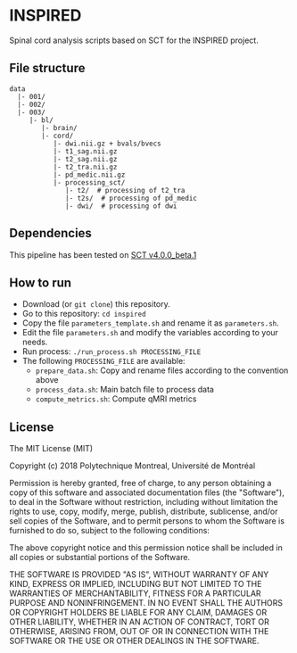 # INSPIRED

Spinal cord analysis scripts based on SCT for the INSPIRED project.

## File structure

~~~
data
  |- 001/
  |- 002/
  |- 003/
     |- bl/
        |- brain/
        |- cord/
           |- dwi.nii.gz + bvals/bvecs
           |- t1_sag.nii.gz
           |- t2_sag.nii.gz
           |- t2_tra.nii.gz
           |- pd_medic.nii.gz
           |- processing_sct/
              |- t2/  # processing of t2_tra
              |- t2s/  # processing of pd_medic
              |- dwi/  # processing of dwi
~~~

## Dependencies

This pipeline has been tested on [SCT v4.0.0_beta.1](https://github.com/neuropoly/spinalcordtoolbox/releases)

## How to run

- Download (or `git clone`) this repository.
- Go to this repository: `cd inspired`
- Copy the file `parameters_template.sh` and rename it as `parameters.sh`.
- Edit the file `parameters.sh` and modify the variables according to your needs.
- Run process: `./run_process.sh PROCESSING_FILE`
- The following `PROCESSING_FILE` are available:
  - `prepare_data.sh`: Copy and rename files according to the convention above
  - `process_data.sh`: Main batch file to process data
  - `compute_metrics.sh`: Compute qMRI metrics

## License

The MIT License (MIT)

Copyright (c) 2018 Polytechnique Montreal, Université de Montréal

  Permission is hereby granted, free of charge, to any person obtaining a copy of this software and associated documentation files (the "Software"), to deal in the Software without restriction, including without limitation the rights to use, copy, modify, merge, publish, distribute, sublicense, and/or sell copies of the Software, and to permit persons to whom the Software is furnished to do so, subject to the following conditions:

  The above copyright notice and this permission notice shall be included in all copies or substantial portions of the Software.

  THE SOFTWARE IS PROVIDED "AS IS", WITHOUT WARRANTY OF ANY KIND, EXPRESS OR IMPLIED, INCLUDING BUT NOT LIMITED TO THE WARRANTIES OF MERCHANTABILITY, FITNESS FOR A PARTICULAR PURPOSE AND NONINFRINGEMENT. IN NO EVENT SHALL THE AUTHORS OR COPYRIGHT HOLDERS BE LIABLE FOR ANY CLAIM, DAMAGES OR OTHER LIABILITY, WHETHER IN AN ACTION OF CONTRACT, TORT OR OTHERWISE, ARISING FROM, OUT OF OR IN CONNECTION WITH THE SOFTWARE OR THE USE OR OTHER DEALINGS IN THE SOFTWARE.
